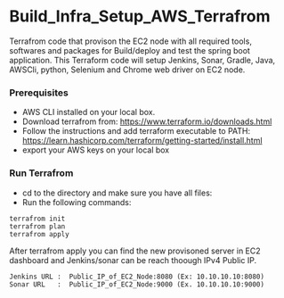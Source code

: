 # Build_Infra_Setup_AWS_Terrafrom

Terrafrom code that provison the EC2 node with all required tools, softwares and packages for Build/deploy and test the spring boot application. This Terraform code will setup Jenkins, Sonar, Gradle, Java, AWSCli, python, Selenium and Chrome web driver on EC2 node.


### Prerequisites
* AWS CLI installed on your local box.
* Download terrafrom from: https://www.terraform.io/downloads.html
* Follow the instructions and add terraform executable to PATH: https://learn.hashicorp.com/terraform/getting-started/install.html 
* export your AWS keys on your local box


### Run Terrafrom 
* cd to the directory and make sure you have all files:
* Run the following commands:
```terrafrom
terrafrom init
terrafrom plan
terrafrom apply
```

After terrafrom apply you can find the new provisoned server in EC2 dashboard and Jenkins/sonar can be reach thoough IPv4 Public IP.
```
Jenkins URL :  Public_IP_of_EC2_Node:8080 (Ex: 10.10.10.10:8080)
Sonar URL   :  Public_IP_of_EC2_Node:9000 (Ex. 10.10.10.10:9000)
```
